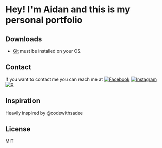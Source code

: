 # Hey! I'm Aidan and this is my personal portfolio

## Downloads

* [Git](https://git-scm.com/downloads "Download Git") must be installed on your OS.

## Contact

If you want to contact me you can reach me at 
[![Facebook](https://img.shields.io/badge/Facebook-%231877F2.svg?logo=Facebook&logoColor=white)](https://www.facebook.com/aidan.gu.7/) [![Instagram](https://img.shields.io/badge/Instagram-%23E4405F.svg?logo=Instagram&logoColor=white)](https://www.instagram.com/aidan._.gu/) [![X](https://img.shields.io/badge/X-black.svg?logo=X&logoColor=white)](https://x.com/Aidan_Gu) 

## Inspiration

Heavily inspired by @codewithsadee

## License

MIT
